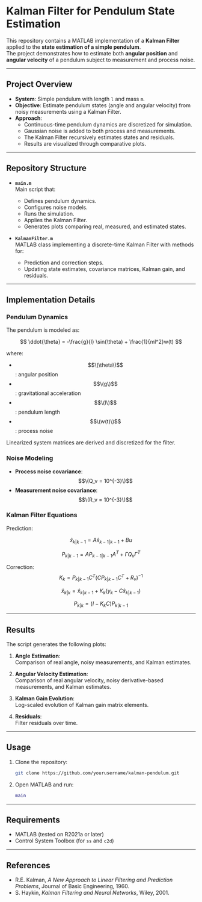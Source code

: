 # Kalman Filter for Pendulum State Estimation

This repository contains a MATLAB implementation of a **Kalman Filter** applied to the **state estimation of a simple pendulum**.  
The project demonstrates how to estimate both **angular position** and **angular velocity** of a pendulum subject to measurement and process noise.

---

## Project Overview

- **System**: Simple pendulum with length `l` and mass `m`.  
- **Objective**: Estimate pendulum states (angle and angular velocity) from noisy measurements using a Kalman Filter.  
- **Approach**:
  - Continuous-time pendulum dynamics are discretized for simulation.  
  - Gaussian noise is added to both process and measurements.  
  - The Kalman Filter recursively estimates states and residuals.  
  - Results are visualized through comparative plots.  

---

## Repository Structure

- **`main.m`**  
  Main script that:
  - Defines pendulum dynamics.  
  - Configures noise models.  
  - Runs the simulation.  
  - Applies the Kalman Filter.  
  - Generates plots comparing real, measured, and estimated states.  

- **`KalmanFilter.m`**  
  MATLAB class implementing a discrete-time Kalman Filter with methods for:
  - Prediction and correction steps.  
  - Updating state estimates, covariance matrices, Kalman gain, and residuals.  

---

## Implementation Details

### Pendulum Dynamics

The pendulum is modeled as:

$$
\ddot{\theta} = -\frac{g}{l} \sin(\theta) + \frac{1}{ml^2}w(t)
$$

where:
- $$\(\theta\)$$: angular position  
- $$\(g\)$$: gravitational acceleration  
- $$\(l\)$$: pendulum length  
- $$\(w(t)\)$$: process noise  

Linearized system matrices are derived and discretized for the filter.

### Noise Modeling

- **Process noise covariance**: $$\(Q_v = 10^{-3}\)$$ 
- **Measurement noise covariance**: $$\(R_v = 10^{-3}\)$$  

### Kalman Filter Equations

Prediction:

$$
\hat{x}_{k|k-1} = A \hat{x}_{k-1|k-1} + Bu
$$

$$
P_{k|k-1} = A P_{k-1|k-1} A^T + \Gamma Q_v \Gamma^T
$$

Correction:
$$
K_k = P_{k|k-1} C^T \left(C P_{k|k-1} C^T + R_v\right)^{-1}
$$

$$
\hat{x}_{k|k} = \hat{x}_{k|k-1} + K_k (y_k - C \hat{x}_{k|k-1})
$$

$$
P_{k|k} = (I - K_k C) P_{k|k-1}
$$

---

## Results

The script generates the following plots:

1. **Angle Estimation**:  
   Comparison of real angle, noisy measurements, and Kalman estimates.

2. **Angular Velocity Estimation**:  
   Comparison of real angular velocity, noisy derivative-based measurements, and Kalman estimates.

3. **Kalman Gain Evolution**:  
   Log-scaled evolution of Kalman gain matrix elements.

4. **Residuals**:  
   Filter residuals over time.

---

## Usage

1. Clone the repository:
   ```bash
   git clone https://github.com/yourusername/kalman-pendulum.git
   ```
2. Open MATLAB and run:
   ```matlab
   main
   ```

---

## Requirements

- MATLAB (tested on R2021a or later)  
- Control System Toolbox (for `ss` and `c2d`)  

---

## References

- R.E. Kalman, *A New Approach to Linear Filtering and Prediction Problems*, Journal of Basic Engineering, 1960.  
- S. Haykin, *Kalman Filtering and Neural Networks*, Wiley, 2001.  
